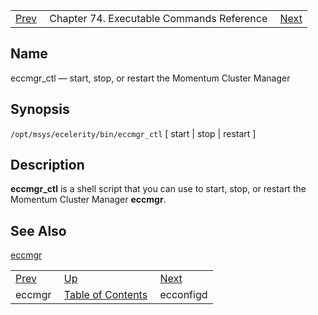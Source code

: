 |     |     |     |
| --- | --- | --- |
| [Prev](executable.eccmgr)  | Chapter 74. Executable Commands Reference |  [Next](executable.ecconfigd) |

<a name="executable.eccmgr_ctl"></a>
## Name

eccmgr_ctl — start, stop, or restart the Momentum Cluster Manager

## Synopsis

`/opt/msys/ecelerity/bin/eccmgr_ctl` [ start | stop | restart ]

<a name="idp12210880"></a>
## Description

**eccmgr_ctl** is a shell script that you can use to start, stop, or restart the Momentum Cluster Manager **eccmgr**.

<a name="idp12213664"></a>
## See Also

[eccmgr](executable.eccmgr "eccmgr")

|     |     |     |
| --- | --- | --- |
| [Prev](executable.eccmgr)  | [Up](exec.cmds.ref) |  [Next](executable.ecconfigd) |
| eccmgr  | [Table of Contents](index) |  ecconfigd |

